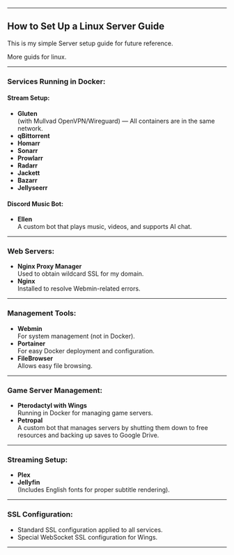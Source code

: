 
---

## How to Set Up a Linux Server Guide

This is my simple Server setup guide for future reference.

More guids for linux. 

---

### **Services Running in Docker:**

#### **Stream Setup:**
- **Gluten**  
  (with Mullvad OpenVPN/Wireguard) — All containers are in the same network.  
- **qBittorrent**  
- **Homarr**  
- **Sonarr**  
- **Prowlarr**  
- **Radarr**  
- **Jackett**  
- **Bazarr**  
- **Jellyseerr**  

#### **Discord Music Bot:**
- **Ellen**  
  A custom bot that plays music, videos, and supports AI chat.

---

### **Web Servers:**
- **Nginx Proxy Manager**  
  Used to obtain wildcard SSL for my domain.  
- **Nginx**  
  Installed to resolve Webmin-related errors.

---

### **Management Tools:**
- **Webmin**  
  For system management (not in Docker).  
- **Portainer**  
  For easy Docker deployment and configuration.  
- **FileBrowser**  
  Allows easy file browsing.  

---

### **Game Server Management:**
- **Pterodactyl with Wings**  
  Running in Docker for managing game servers.  
- **Petropal**  
  A custom bot that manages servers by shutting them down to free resources and backing up saves to Google Drive.

---

### **Streaming Setup:**
- **Plex**  
- **Jellyfin**  
  (Includes English fonts for proper subtitle rendering).

---

### **SSL Configuration:**
- Standard SSL configuration applied to all services.  
- Special WebSocket SSL configuration for Wings.

---